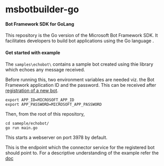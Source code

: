# msbotbuilder-go

#### Bot Framework SDK for GoLang

This repository is the Go version of the Microsoft Bot Framework SDK. It facilitates developers to build bot applications using the Go language .

#### Get started with example

The `samples\echobot\` contains a sample bot created using thie library which echoes any message received.

Before running this, two environment variables are needed viz. the Bot Framework application ID and the password. This can be received after [registration of a new bot](https://dev.botframework.com/).

```
export APP_ID=MICROSOFT_APP_ID
export APP_PASSWORD=MICROSOFT_APP_PASSWORD
```

Then, from the root of this repository,

```
cd sameple/echobot/
go run main.go
```

This starts a webserver on port 3978 by default.

This is the endpoint which the connector service for the registered bot should point to. For a descriptive understanding of the example refer the [doc](https://github.com/infracloudio/msbotbuilder-go/blob/golint/samples/echobot/doc.go)